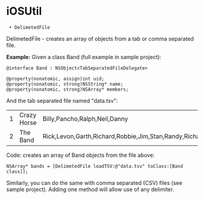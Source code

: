 iOSUtil
=======
	 • DelimetedFile

DelimetedFile - creates an array of objects from a tab or comma separated file. 

<b>Example:</b> Given a class Band (full example in sample project):

	@interface Band : NSObject<TabSeparatedFileDelegate>
	
	@property(nonatomic, assign)int uid;
	@property(nonatomic, strong)NSString* name;
	@property(nonatomic, strong)NSArray* members;

And the tab separated file named "data.tsv":
<table>
    <tr>
        <td>1</td>
        <td>Crazy Horse</td>
        <td>Billy,Pancho,Ralph,Neil,Danny</td>
    </tr>
    <tr>
        <td>2</td>
        <td>The Band</td>
        <td>Rick,Levon,Garth,Richard,Robbie,Jim,Stan,Randy,Richard</td>
    </tr>
</table>

Code: creates an array of Band objects from the file above:

    NSArray* bands = [DelimetedFile loadTSV:@"data.tsv" toClass:[Band class]];

Similarly, you can do the same with comma separated (CSV) files (see sample project). Adding one method will allow use of any delimiter.